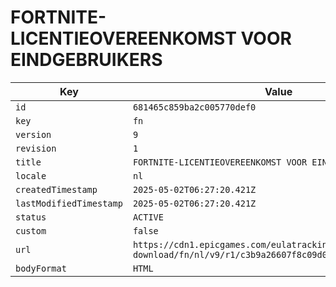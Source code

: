 # FORTNITE-LICENTIEOVEREENKOMST VOOR EINDGEBRUIKERS

| Key | Value |
| --- | ----- |
| `id` | `681465c859ba2c005770def0` |
| `key` | `fn` |
| `version` | `9` |
| `revision` | `1` |
| `title` | `FORTNITE-LICENTIEOVEREENKOMST VOOR EINDGEBRUIKERS` |
| `locale` | `nl` |
| `createdTimestamp` | `2025-05-02T06:27:20.421Z` |
| `lastModifiedTimestamp` | `2025-05-02T06:27:20.421Z` |
| `status` | `ACTIVE` |
| `custom` | `false` |
| `url` | `https://cdn1.epicgames.com/eulatracking-download/fn/nl/v9/r1/c3b9a26607f8c09d000c1c0f7ab19df1.pdf` |
| `bodyFormat` | `HTML` |
